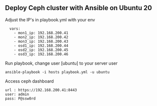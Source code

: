 ## Deploy Ceph cluster with Ansible on Ubuntu 20
Adjust the IP's in playbook.yml with your env    
```
  vars:
    - mon1_ip: 192.168.200.41
    - mon2_ip: 192.168.200.42
    - mon3_ip: 192.168.200.43
    - osd1_ip: 192.168.200.44
    - osd2_ip: 192.168.200.45
    - osd3_ip: 192.168.200.46
```
Run playbook, change user [ubuntu] to your server user
```
ansible-playbook -i hosts playbook.yml -u ubuntu
```
Access ceph dashboard
```
url : https://192.168.200.41:8443
user: admin
pass: P@ssw0rd
```
